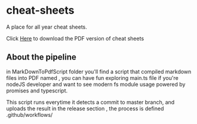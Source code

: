 # cheat-sheets
A place for all year cheat sheets.

Click [Here](https://github.com/GL3-2021-2020/cheat-sheets/releases) to download the PDF version of cheat sheets

## About the pipeline 

in MarkDownToPdfScript folder you'll find a script that compiled markdown files into PDF named , you can have fun exploring main.ts file if you're nodeJS developer and want to see modern fs module usage powered by promises and typescript.

This script runs everytime it detects a commit to master branch, and uploads the result in the release section , the process is defined .github/workflows/
